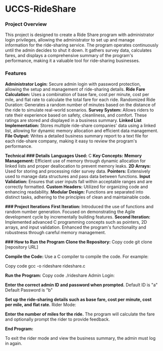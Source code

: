 # UCCS-RideShare
### **Project Overview**

This project is designed to create a Ride Share program with administrator login privileges, allowing the administrator to set up and manage information for the ride-sharing service. The program operates continuously until the admin decides to shut it down. It gathers survey data, calculates fares, and displays a comprehensive summary of the program's performance, making it a valuable tool for ride-sharing businesses.

### **Features**
**Administrator Login:** Secure admin login with password protection, allowing the setup and management of ride-sharing details.
**Ride Fare Calculation:** Uses a combination of base fare, cost per minute, cost per mile, and flat rate to calculate the total fare for each ride.
Randomized Ride Duration: Generates a random number of minutes based on the distance of the ride to simulate real-world scenarios.
**Survey System:** Allows riders to rate their experience based on safety, cleanliness, and comfort. These ratings are stored and displayed in a business summary.
**Linked List Implementation:** Stores multiple ride-share companies' data using a linked list, allowing for dynamic memory allocation and efficient data management.
**File Output:** Writes a detailed business summary report to a text file for each ride-share company, making it easy to review the program's performance.

**Technical ### Details**
**Languages Used:** C
**Key Concepts:**
**Memory Management:** Efficient use of memory through dynamic allocation for linked lists and proper deallocation to prevent memory leaks.
**2D Arrays:** Used for storing and processing rider survey data.
**Pointers:** Extensively used to manage data structures and pass data between functions.
**Input Validation:** Ensures that user inputs fall within acceptable ranges and are correctly formatted.
**Custom Headers:** Utilized for organizing code and enhancing readability.
**Modular Design:** Functions are separated into distinct tasks, adhering to the principles of clean and maintainable code.

**### Project Iterations**
**First Iteration:**
Introduced the use of functions and random number generation.
Focused on demonstrating the Agile development cycle by incrementally building features.
**Second Iteration:**
Implemented advanced C programming concepts such as pointers, 2D arrays, and input validation.
Enhanced the program's functionality and robustness through careful memory management.

**### How to Run the Program**
**Clone the Repository:**
Copy code
git clone [repository URL]

**Compile the Code:**
Use a C compiler to compile the code. For example:

Copy code
gcc -o rideshare rideshare.c

**Run the Program:**
Copy code
./rideshare
Admin Login:

**Enter the correct admin ID and password when prompted.**
Default ID is "a"
Default Password is "b"

**Set up the ride-sharing details such as base fare, cost per minute, cost per mile, and flat rate.**
Rider Mode:

**Enter the number of miles for the ride.**
The program will calculate the fare and optionally prompt the rider to provide feedback.

**End Program:**

To exit the rider mode and view the business summary, the admin must log in again.
